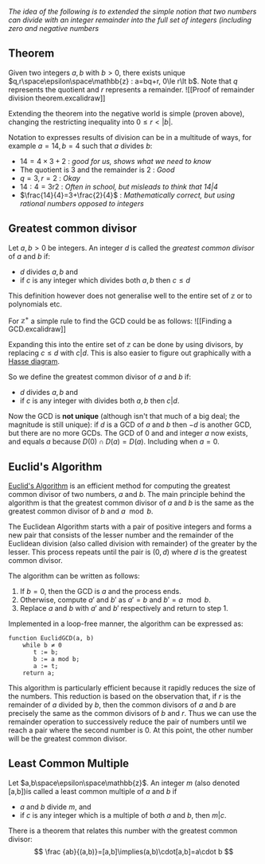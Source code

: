 *The idea of the following is to extended the simple notion that two numbers can divide with an integer remainder into the full set of integers (including zero and negative numbers*
## Theorem
Given two integers $a,b$ with $b>0$, there exists unique $q,r\space\epsilon\space\mathbb{z} : a=bq+r, 0\le r\lt b$. Note that $q$ represents the quotient and $r$ represents a remainder.
![[Proof of remainder division theorem.excalidraw]]

Extending the theorem into the negative world is simple (proven above), changing the restricting inequality into $0\le r \lt |b|$.

Notation to expresses results of division can be in a multitude of ways, for example $a=14, b=4$ such that $a$ divides $b$:
 - $14=4\times3+2$ : *good for us, shows what we need to know*
 - The quotient is $3$ and the remainder is $2$ : *Good*
 - $q=3,r=2$ : *Okay*
 - $14:4=3\text{r}2$ : *Often in school, but misleads to think that $14|4$*
 - $\frac{14}{4}=3+\frac{2}{4}$ : *Mathematically correct, but using rational numbers opposed to integers*

## Greatest common divisor
Let $a,b > 0$ be integers. An integer $d$ is called the *greatest common divisor* of $a$ and $b$ if:
 - $d$ divides $a,b$ and
 - if $c$ is any integer which divides both $a,b$ then $c\le d$

This definition however does not generalise well to the entire set of $\mathbb{z}$ or to polynomials etc.

For $\mathbb{z}^+$ a simple rule to find the GCD could be as follows:
![[Finding a GCD.excalidraw]]

Expanding this into the entire set of $\mathbb{z}$ can be done by using divisors, by replacing $c\le d$ with $c|d$. This is also easier to figure out graphically with a [Hasse diagram](Prime%20Factorisation).

So we define the greatest common divisor of $a$ and $b$ if:
 - $d$ divides $a,b$ and
 - if $c$ is any integer with divides both $a,b$ then $c|d$.

Now the GCD is **not unique** (although isn't that much of a big deal; the magnitude is still unique): if $d$ is a GCD of $a$ and $b$ then $-d$ is another GCD, but there are no more GCDs. The GCD of $0$ and and integer $a$ now exists, and equals $a$ because $D(0) \cap D(a) = D(a)$. Including when $a = 0$.

## Euclid's Algorithm
[Euclid's Algorithm](Euclidean%20algorithm%20(original%20note).md) is an efficient method for computing the greatest common divisor of two numbers, $a$ and $b$. The main principle behind the algorithm is that the greatest common divisor of $a$ and $b$ is the same as the greatest common divisor of $b$ and $a \mod b$.

The Euclidean Algorithm starts with a pair of positive integers and forms a new pair that consists of the lesser number and the remainder of the Euclidean division (also called division with remainder) of the greater by the lesser. This process repeats until the pair is $(0, d)$ where $d$ is the greatest common divisor.

The algorithm can be written as follows:

1. If $b = 0$, then the GCD is $a$ and the process ends.
2. Otherwise, compute $a'$ and $b'$ as $a' = b$ and $b' = a \mod b$.
3. Replace $a$ and $b$ with $a'$ and $b'$ respectively and return to step 1.

Implemented in a loop-free manner, the algorithm can be expressed as:

```
function EuclidGCD(a, b)
    while b ≠ 0
       t := b; 
       b := a mod b; 
       a := t; 
    return a;
```

This algorithm is particularly efficient because it rapidly reduces the size of the numbers. This reduction is based on the observation that, if $r$ is the remainder of $a$ divided by $b$, then the common divisors of $a$ and $b$ are precisely the same as the common divisors of $b$ and $r$. Thus we can use the remainder operation to successively reduce the pair of numbers until we reach a pair where the second number is $0$. At this point, the other number will be the greatest common divisor.
## Least Common Multiple
Let $a,b\space\epsilon\space\mathbb{z}$. An integer $m$ (also denoted \[a,b])is called a least common multiple of $a$ and $b$ if
 - $a$ and $b$ divide $m$, and
 - if $c$ is any integer which is a multiple of both $a$ and $b$, then $m|c$.

There is a theorem that relates this number with the greatest common divisor:
$$
\frac {ab}{(a,b)}=[a,b]\implies(a,b)\cdot[a,b]=a\cdot b
$$